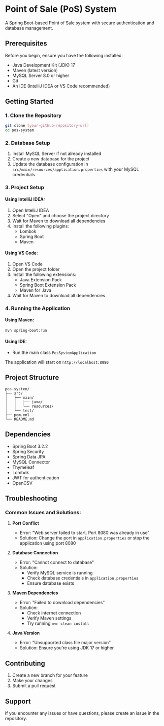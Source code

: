 # Point of Sale (PoS) System

A Spring Boot-based Point of Sale system with secure authentication and database management.

## Prerequisites

Before you begin, ensure you have the following installed:
- Java Development Kit (JDK) 17
- Maven (latest version)
- MySQL Server 8.0 or higher
- Git
- An IDE (IntelliJ IDEA or VS Code recommended)

## Getting Started

### 1. Clone the Repository
```bash
git clone [your-github-repository-url]
cd pos-system
```

### 2. Database Setup
1. Install MySQL Server if not already installed
2. Create a new database for the project
3. Update the database configuration in `src/main/resources/application.properties` with your MySQL credentials

### 3. Project Setup

#### Using IntelliJ IDEA:
1. Open IntelliJ IDEA
2. Select "Open" and choose the project directory
3. Wait for Maven to download all dependencies
4. Install the following plugins:
   - Lombok
   - Spring Boot
   - Maven

#### Using VS Code:
1. Open VS Code
2. Open the project folder
3. Install the following extensions:
   - Java Extension Pack
   - Spring Boot Extension Pack
   - Maven for Java
4. Wait for Maven to download all dependencies

### 4. Running the Application

#### Using Maven:
```bash
mvn spring-boot:run
```

#### Using IDE:
- Run the main class `PosSystemApplication`

The application will start on `http://localhost:8080`

## Project Structure
```
pos-system/
├── src/
│   ├── main/
│   │   ├── java/
│   │   └── resources/
│   └── test/
├── pom.xml
└── README.md
```

## Dependencies
- Spring Boot 3.2.2
- Spring Security
- Spring Data JPA
- MySQL Connector
- Thymeleaf
- Lombok
- JWT for authentication
- OpenCSV

## Troubleshooting

### Common Issues and Solutions:

1. **Port Conflict**
   - Error: "Web server failed to start. Port 8080 was already in use"
   - Solution: Change the port in `application.properties` or stop the application using port 8080

2. **Database Connection**
   - Error: "Cannot connect to database"
   - Solution: 
     - Verify MySQL service is running
     - Check database credentials in `application.properties`
     - Ensure database exists

3. **Maven Dependencies**
   - Error: "Failed to download dependencies"
   - Solution:
     - Check internet connection
     - Verify Maven settings
     - Try running `mvn clean install`

4. **Java Version**
   - Error: "Unsupported class file major version"
   - Solution: Ensure you're using JDK 17 or higher

## Contributing
1. Create a new branch for your feature
2. Make your changes
3. Submit a pull request

## Support
If you encounter any issues or have questions, please create an issue in the repository. 
